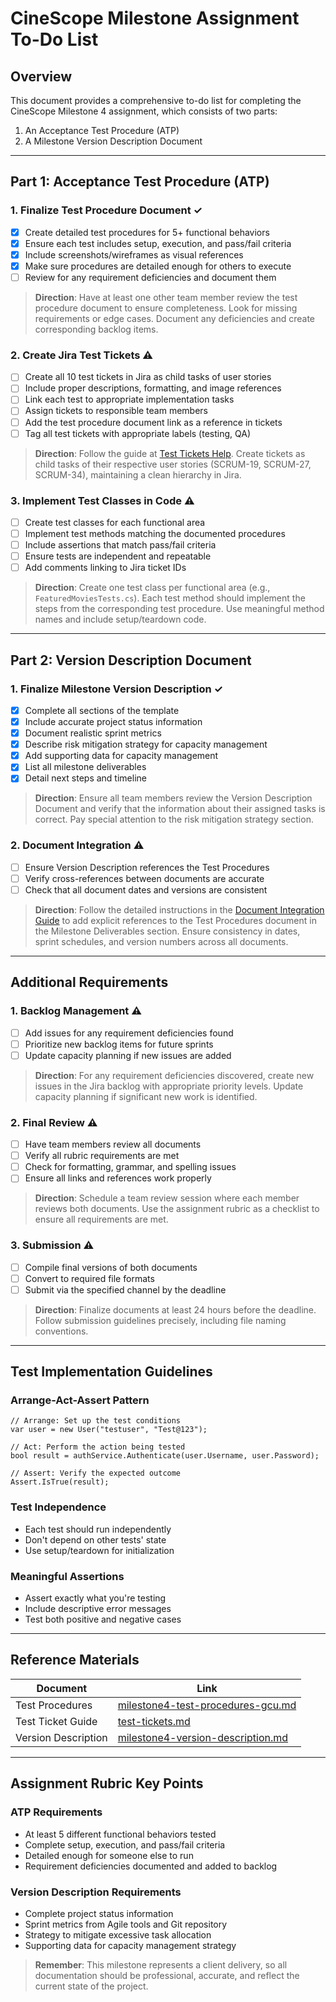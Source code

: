 # CineScope Milestone Assignment To-Do List

## Overview

This document provides a comprehensive to-do list for completing the CineScope Milestone 4 assignment, which consists of two parts:
1. An Acceptance Test Procedure (ATP)
2. A Milestone Version Description Document

---

## Part 1: Acceptance Test Procedure (ATP)

### 1. Finalize Test Procedure Document ✓
- [x] Create detailed test procedures for 5+ functional behaviors
- [x] Ensure each test includes setup, execution, and pass/fail criteria
- [x] Include screenshots/wireframes as visual references
- [x] Make sure procedures are detailed enough for others to execute
- [ ] Review for any requirement deficiencies and document them

> **Direction**: Have at least one other team member review the test procedure document to ensure completeness. Look for missing requirements or edge cases. Document any deficiencies and create corresponding backlog items.

### 2. Create Jira Test Tickets ⚠️
- [ ] Create all 10 test tickets in Jira as child tasks of user stories
- [ ] Include proper descriptions, formatting, and image references
- [ ] Link each test to appropriate implementation tasks
- [ ] Assign tickets to responsible team members
- [ ] Add the test procedure document link as a reference in tickets
- [ ] Tag all test tickets with appropriate labels (testing, QA)

> **Direction**: Follow the guide at [Test Tickets Help](https://github.com/omniV1/CineScope/blob/main/Documents/Help/test-tickets.md). Create tickets as child tasks of their respective user stories (SCRUM-19, SCRUM-27, SCRUM-34), maintaining a clean hierarchy in Jira.

### 3. Implement Test Classes in Code ⚠️
- [ ] Create test classes for each functional area
- [ ] Implement test methods matching the documented procedures
- [ ] Include assertions that match pass/fail criteria
- [ ] Ensure tests are independent and repeatable
- [ ] Add comments linking to Jira ticket IDs

> **Direction**: Create one test class per functional area (e.g., `FeaturedMoviesTests.cs`). Each test method should implement the steps from the corresponding test procedure. Use meaningful method names and include setup/teardown code.

---

## Part 2: Version Description Document

### 1. Finalize Milestone Version Description ✓
- [x] Complete all sections of the template
- [x] Include accurate project status information
- [x] Document realistic sprint metrics
- [x] Describe risk mitigation strategy for capacity management
- [x] Add supporting data for capacity management
- [x] List all milestone deliverables
- [x] Detail next steps and timeline

> **Direction**: Ensure all team members review the Version Description Document and verify that the information about their assigned tasks is correct. Pay special attention to the risk mitigation strategy section.

### 2. Document Integration ⚠️
- [ ] Ensure Version Description references the Test Procedures
- [ ] Verify cross-references between documents are accurate
- [ ] Check that all document dates and versions are consistent

> **Direction**: Follow the detailed instructions in the [Document Integration Guide](https://github.com/omniV1/CineScope/blob/main/Documents/Help/document-integration-guide.md) to add explicit references to the Test Procedures document in the Milestone Deliverables section. Ensure consistency in dates, sprint schedules, and version numbers across all documents.

---

## Additional Requirements

### 1. Backlog Management ⚠️
- [ ] Add issues for any requirement deficiencies found
- [ ] Prioritize new backlog items for future sprints
- [ ] Update capacity planning if new issues are added

> **Direction**: For any requirement deficiencies discovered, create new issues in the Jira backlog with appropriate priority levels. Update capacity planning if significant new work is identified.

### 2. Final Review ⚠️
- [ ] Have team members review all documents
- [ ] Verify all rubric requirements are met
- [ ] Check for formatting, grammar, and spelling issues
- [ ] Ensure all links and references work properly

> **Direction**: Schedule a team review session where each member reviews both documents. Use the assignment rubric as a checklist to ensure all requirements are met.

### 3. Submission ⚠️
- [ ] Compile final versions of both documents
- [ ] Convert to required file formats
- [ ] Submit via the specified channel by the deadline

> **Direction**: Finalize documents at least 24 hours before the deadline. Follow submission guidelines precisely, including file naming conventions.

---

## Test Implementation Guidelines

### Arrange-Act-Assert Pattern
```
// Arrange: Set up the test conditions
var user = new User("testuser", "Test@123");

// Act: Perform the action being tested
bool result = authService.Authenticate(user.Username, user.Password);

// Assert: Verify the expected outcome
Assert.IsTrue(result);
```

### Test Independence
* Each test should run independently
* Don't depend on other tests' state
* Use setup/teardown for initialization

### Meaningful Assertions
* Assert exactly what you're testing
* Include descriptive error messages
* Test both positive and negative cases

---

## Reference Materials

| Document | Link |
|----------|------|
| Test Procedures | [milestone4-test-procedures-gcu.md](https://github.com/omniV1/CineScope/blob/main/Documents/milestone4-test-procedures-gcu.md) |
| Test Ticket Guide | [test-tickets.md](https://github.com/omniV1/CineScope/blob/main/Documents/Help/test-tickets.md) |
| Version Description | [milestone4-version-description.md](https://github.com/omniV1/CineScope/blob/main/Documents/milestone4-version-description.md) |

---

## Assignment Rubric Key Points

### ATP Requirements
* At least 5 different functional behaviors tested
* Complete setup, execution, and pass/fail criteria
* Detailed enough for someone else to run
* Requirement deficiencies documented and added to backlog

### Version Description Requirements
* Complete project status information
* Sprint metrics from Agile tools and Git repository
* Strategy to mitigate excessive task allocation
* Supporting data for capacity management strategy

> **Remember**: This milestone represents a client delivery, so all documentation should be professional, accurate, and reflect the current state of the project.

